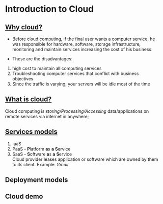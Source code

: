 # Introduction to Cloud  

## [Why cloud?](https://youtu.be/tDuruX7XSac?t=179)
* Before cloud computing, if the final user wants a computer service, he was responsible for hardware, software, storage infrastructure, monitoring and maintain services increasing the cost of his business.

* These are the disadvantages:
1. high cost to maintain all computing services
2. Troubleshooting computer services that conflict with business objectives
3. Since the traffic is varying, your servers will be idle most of the time

## [What is cloud?](https://youtu.be/tDuruX7XSac?t=376)
Cloud computing is *storing/Processing/Accessing* data/applications on remote services via internet in anywhere;

## [Services models](https://youtu.be/tDuruX7XSac?t=522)
1. IaaS
2. PaaS - **P**latform **a**s **a** **S**ervice  
3. SaaS - **S**oftware **a**s **a** **S**ervice  
Cloud provider leases application or software which are owned by them to its client. Example: *Gmail* 

## Deployment models
## Cloud demo

<!--
# Azure Tutorial For Beginners | Edureka
    ## Introduction to Cloud
        ## Services models
-->

